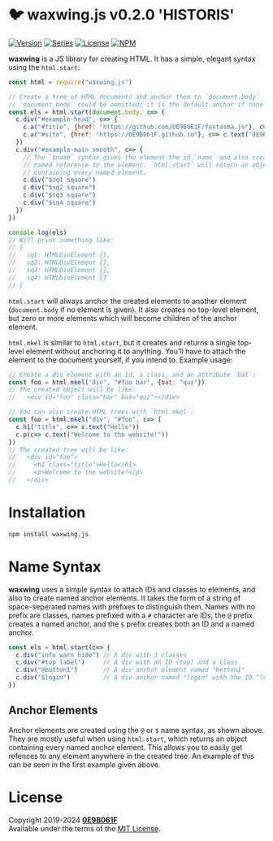 # 🐦 **waxwing.js** v0.2.0 'HISTORIS'
[![Version][icon-ver]][repo]
[![Series][icon-ser]][repo]
[![License][icon-lic]][license]
[![NPM][icon-npm]][pkg]

**waxwing** is a JS library for creating HTML. It has a simple, elegant syntax using the `html.start`:

```js
const html = require("waxwing.js")

// Create a tree of HTML documents and anchor them to `document.body`
// `document.body` could be ommitted; it is the default anchor if none is given
const els = html.start(document.body, c=> {
  c.div("#example-head", c=> {
    c.a("#title", {href: "https://github.com/0E9B061F/fantasma.js"}, c=> c.text("FANTASMA.JS"))
    c.a("#site", {href: "https://0E9B061F.github.io"}, c=> c.text("0E9B061F.github.io"))
  })
  c.div("#example-main smooth", c=> {
    // The `$name` syntax gives the element the id `name` and also creates a
    // named reference to the element. `html.start` will return an object
    // containing every named element. 
    c.div("$sq1 square")
    c.div("$sq2 square")
    c.div("$sq3 square")
    c.div("$sq4 square")
  })
})

console.log(els)
// Will print something like:
// {
//   sq1: HTMLDivElement {},
//   sq2: HTMLDivElement {},
//   sq3: HTMLDivElement {},
//   sq4: HTMLDivElement {}
// }
```

`html.start` will always anchor the created elements to another element (`document.body` if no element is given). It also creates no top-level element, but zero or more elements which will become children of the anchor element.

`html.mkel` is similar to `html.start`, but it creates and returns a single top-level element without anchoring it to anything. You'll have to attach the element to the document yourself, if you intend to. Example usage:

```js
// Create a div element with an id, a class, and an attribute `bat`:
const foo = html.mkel("div", "#foo bar", {bat: "quz"})
// The created object will be like:
//   <div id="foo" class="bar" bat="quz"></div>

// You can also create HTML trees with `html.mkel`:
const foo = html.mkel("div", "#foo", c=> {
  c.h1("title", c=> c.text("Hello"))
  c.p(c=> c.text("Welcome to the website!"))
})
// The created tree will be like:
//   <div id="foo">
//     <h1 class="title">Hello</h1>
//     <p>Welcome to the website!</p>
//   </div>

```

# Installation

```sh
npm install waxwing.js
```

# Name Syntax

**waxwing** uses a simple syntax to attach IDs and classes to elements, and also to create named anchor elements. It takes the form of a string of space-seperated names with prefixes to distinguish them. Names with no prefix are classes, names prefixed with a `#` character are IDs, the `@` prefix creates a named anchor, and the `$` prefix creates both an ID and a named anchor.

```js
const els = html.start(c=> {
  c.div("info warn hide") // A div with 3 classes
  c.div("#top label")     // A div with an ID (top) and a class
  c.div("@button1")       // A div anchor element named "betton1"
  c.div("$login")         // A div anchor named "login" with the ID "login"
})
```

## Anchor Elements

Anchor elements are created using the `@` or `$` name syntax, as shown above. They are mostly useful when using `html.start`, which returns an object containing every named anchor element. This allows you to easily get refences to any element anywhere in the created tree. An example of this can be seen in the first example given above.

# License

Copyright 2019-2024 **[0E9B061F][gh]**<br/>
Available under the terms of the [MIT License][license].


[gh]:https://github.com/0E9B061F
[repo]:https://github.com/0E9B061F/waxwing.js
[license]:https://github.com/0E9B061F/waxwing.js/blob/master/LICENSE
[pkg]:https://www.npmjs.com/package/waxwing.js

[icon-ver]:https://img.shields.io/github/package-json/v/0E9B061F/waxwing.js.svg?style=flat-square&logo=github&color=%236e7fd2
[icon-ser]:https://img.shields.io/badge/dynamic/json?color=%236e7fd2&label=series&prefix=%27&query=series&suffix=%27&url=https%3A%2F%2Fraw.githubusercontent.com%2F0E9B061F%2Fwaxwing.js%2Fmaster%2Fpackage.json&style=flat-square
[icon-lic]:https://img.shields.io/github/license/0E9B061F/waxwing.js.svg?style=flat-square&color=%236e7fd2
[icon-npm]:https://img.shields.io/npm/v/waxwing.js.svg?style=flat-square&logo=npm&color=%23de2657
